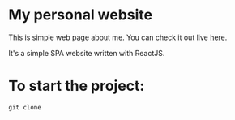 # My personal website
This is simple web page about me.
You can check it out live [here]().

It's a simple SPA website written with ReactJS.

# To start the project:
```
git clone
```
